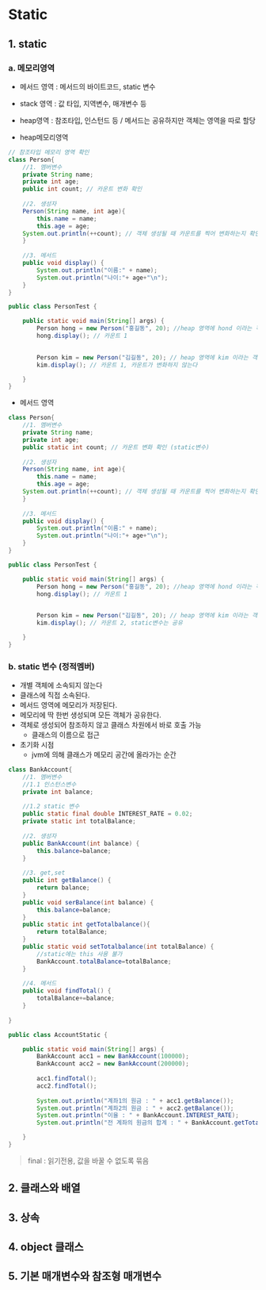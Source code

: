 # Static
## 1. static
### a. 메모리영역
- 메서드 영역 : 메서드의 바이트코드, static 변수
- stack 영역 : 값 타입, 지역변수, 매개변수 등
- heap영역 : 참조타입, 인스턴드 등 / 메서드는 공유하지만 객체는 영역을 따로 할당

- heap메모리영역
```java
// 참조타입 메모리 영역 확인
class Person{
	//1. 멤버변수
	private String name;
	private int age;
	public int count; // 카운트 변화 확인
	
	//2. 생성자
	Person(String name, int age){
		this.name = name;
		this.age = age;
    System.out.println(++count); // 객체 생성될 때 카운트를 찍어 변화하는지 확인
	}
	
	//3. 메서드
	public void display() {
		System.out.println("이름:" + name);
		System.out.println("나이:"+ age+"\n");
	}
}

public class PersonTest {

	public static void main(String[] args) {
		Person hong = new Person("홍길동", 20); //heap 영역에 hond 이라는 객체 생성
		hong.display(); // 카운트 1

		
		Person kim = new Person("김길동", 20); // heap 영역에 kim 이라는 객체 생성
		kim.display(); // 카운트 1, 카운트가 변화하지 않는다

	}
}
```
- 메서드 영역
```java
class Person{
	//1. 멤버변수
	private String name;
	private int age;
	public static int count; // 카운트 변화 확인 (static변수)
	
	//2. 생성자
	Person(String name, int age){
		this.name = name;
		this.age = age;
    System.out.println(++count); // 객체 생성될 때 카운트를 찍어 변화하는지 확인
	}
	
	//3. 메서드
	public void display() {
		System.out.println("이름:" + name);
		System.out.println("나이:"+ age+"\n");
	}
}

public class PersonTest {

	public static void main(String[] args) {
		Person hong = new Person("홍길동", 20); //heap 영역에 hond 이라는 객체 생성
		hong.display(); // 카운트 1

		
		Person kim = new Person("김길동", 20); // heap 영역에 kim 이라는 객체 생성
		kim.display(); // 카운트 2, static변수는 공유

	}
}
```
### b. static 변수 (정적멤버)
- 개별 객체에 소속되지 않는다
- 클래스에 직접 소속된다.
- 메서드 영역에 메모리가 저장된다.
- 메모리에 딱 한번 생성되며 모든 객체가 공유한다.
- 객체로 생성되어 참조하지 않고 클래스 차원에서 바로 호출 가능
	- 클래스의 이름으로 접근
- 초기화 시점
	- jvm에 의해 클래스가 메모리 공간에 올라가는 순간
```java
class BankAccount{
	//1. 멤버변수
	//1.1 인스턴스변수
	private int balance;
	
	//1.2 static 변수
	public static final double INTEREST_RATE = 0.02;
	private static int totalBalance;
	
	//2. 생성자
	public BankAccount(int balance) {
		this.balance=balance;
	}
	
	//3. get,set
	public int getBalance() {
		return balance;
	}
	public void serBalance(int balance) {
		this.balance=balance;
	}
	public static int getTotalbalance(){
		return totalBalance;
	}
	public static void setTotalbalance(int totalBalance) {
		//static에는 this 사용 불가
		BankAccount.totalBalance=totalBalance;
	}
	
	//4. 메서드
	public void findTotal() {
		totalBalance+=balance;
	}
	
}

public class AccountStatic {

	public static void main(String[] args) {
		BankAccount acc1 = new BankAccount(100000);
		BankAccount acc2 = new BankAccount(200000);
		
		acc1.findTotal();
		acc2.findTotal();
		
		System.out.println("계좌1의 원금 : " + acc1.getBalance());
		System.out.println("계좌2의 원금 : " + acc2.getBalance());
		System.out.println("이율 : " + BankAccount.INTEREST_RATE);
		System.out.println("전 계좌의 원금의 합계 : " + BankAccount.getTotalbalance());

	}
}
```
> final : 읽기전용, 값을 바꿀 수 없도록 묶음

## 2. 클래스와 배열
## 3. 상속
## 4. object 클래스
## 5. 기본 매개변수와 참조형 매개변수
